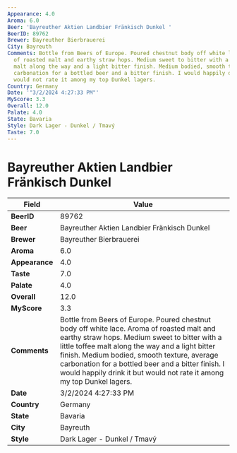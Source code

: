 ```yaml
---
Appearance: 4.0
Aroma: 6.0
Beer: 'Bayreuther Aktien Landbier Fränkisch Dunkel '
BeerID: 89762
Brewer: Bayreuther Bierbrauerei
City: Bayreuth
Comments: Bottle from Beers of Europe. Poured chestnut body off white lace. Aroma
  of roasted malt and earthy straw hops. Medium sweet to bitter with a little toffee
  malt along the way and a light bitter finish. Medium bodied, smooth texture, average
  carbonation for a bottled beer and a bitter finish. I would happily drink it but
  would not rate it among my top Dunkel lagers.
Country: Germany
Date: '"3/2/2024 4:27:33 PM"'
MyScore: 3.3
Overall: 12.0
Palate: 4.0
State: Bavaria
Style: Dark Lager - Dunkel / Tmavý
Taste: 7.0
---
```


# Bayreuther Aktien Landbier Fränkisch Dunkel 

| Field         | Value |
|---------------|-------|
| **BeerID** | 89762 |
| **Beer** | Bayreuther Aktien Landbier Fränkisch Dunkel  |
| **Brewer** | Bayreuther Bierbrauerei |
| **Aroma** | 6.0 |
| **Appearance** | 4.0 |
| **Taste** | 7.0 |
| **Palate** | 4.0 |
| **Overall** | 12.0 |
| **MyScore** | 3.3 |
| **Comments** | Bottle from Beers of Europe. Poured chestnut body off white lace. Aroma of roasted malt and earthy straw hops. Medium sweet to bitter with a little toffee malt along the way and a light bitter finish. Medium bodied, smooth texture, average carbonation for a bottled beer and a bitter finish. I would happily drink it but would not rate it among my top Dunkel lagers. |
| **Date** | 3/2/2024 4:27:33 PM |
| **Country** | Germany |
| **State** | Bavaria |
| **City** | Bayreuth |
| **Style** | Dark Lager - Dunkel / Tmavý |
